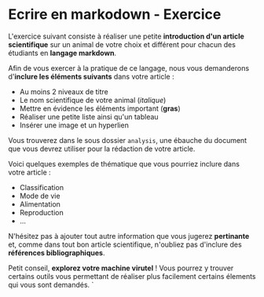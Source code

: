 # Ecrire en markodown - Exercice

L'exercice suivant consiste à réaliser une petite **introduction d'un article scientifique** 
sur un animal de votre choix et différent pour chacun des étudiants en **langage markdown**.

Afin de vous exercer à la pratique de ce langage, nous vous demanderons 
d'**inclure les éléments suivants** dans votre article :

- Au moins 2 niveaux de titre
- Le nom scientifique de votre animal (*italique*)
- Mettre en évidence les éléments important (**gras**)
- Réaliser une petite liste ainsi qu'un tableau
- Insérer une image et un hyperlien

Vous trouverez dans le sous dossier `analysis`, une ébauche du document que vous 
devrez utiliser pour la rédaction de votre article. 

Voici quelques exemples de thématique que vous pourriez inclure dans votre article :

- Classification
- Mode de vie
- Alimentation
- Reproduction
- ...

N'hésitez pas à ajouter tout autre information que vous jugerez **pertinante** et, 
comme dans tout bon article scientifique, n'oubliez pas d'inclure des 
**références bibliographiques**.

Petit conseil, **explorez votre machine virutel** ! Vous pourrez y trouver certains 
outils vous permettant de réaliser plus facilement certains élements qui vous sont
demandés. 
`
